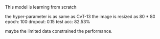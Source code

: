 This model is learning from scratch

the hyper-parameter is as same as CvT-13
the image is resized as 80 * 80
epoch: 100
dropout: 0.15
test acc: 82.53%

maybe the limited data constrained the performance.
